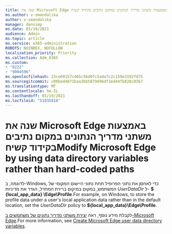```yaml
---
title: שנה את Microsoft Edge באמצעות משתני מדריך הנתונים במקום נתיבים בקידוד קשיח
ms.author: v-smandalika
author: v-smandalika
manager: dansimp
ms.date: 03/19/2021
audience: Admin
ms.topic: article
ms.service: o365-administration
ROBOTS: NOINDEX, NOFOLLOW
localization_priority: Priority
ms.collection: Adm_O365
ms.custom:
- "8222"
- "9004596"
ms.openlocfilehash: 23ce69157c465c56d0fc5ada7c2c159e3192fd75
ms.sourcegitcommit: c08bed4071baa3bb5879496df3ed44fb828c8367
ms.translationtype: MT
ms.contentlocale: he-IL
ms.lasthandoff: 03/19/2021
ms.locfileid: "51035818"
---
```

# <a name="modify-microsoft-edge-by-using-data-directory-variables-rather-than-hard-coded-paths"></a><span data-ttu-id="9c6c5-102">שנה את Microsoft Edge באמצעות משתני מדריך הנתונים במקום נתיבים בקידוד קשיח</span><span class="sxs-lookup"><span data-stu-id="9c6c5-102">Modify Microsoft Edge by using data directory variables rather than hard-coded paths</span></span>

<span data-ttu-id="9c6c5-103">לדוגמה, ב-Windows, כדי לאחסן את נתוני הפרופיל תחת נתוני היישום המקומי של המשתמש, במקום במיקום ברירת המחדל, הגדר את מדיניות *UserDataDir* ל- **$ {local_app_data} \Edge\Profile**.</span><span class="sxs-lookup"><span data-stu-id="9c6c5-103">For example, on Windows, to store the profile data under a user's local application data rather than in the default location, set the *UserDataDir* policy to **${local_app_data}\Edge\Profile**.</span></span>

<span data-ttu-id="9c6c5-104">לקבלת מידע נוסף, ראה [יצירת משתני מדריך נתונים של משתמשים ב-Microsoft Edge](https://docs.microsoft.com/deployedge/microsoft-edge-policies).</span><span class="sxs-lookup"><span data-stu-id="9c6c5-104">For more information, see [Create Microsoft Edge user data directory variables](https://docs.microsoft.com/deployedge/microsoft-edge-policies).</span></span>